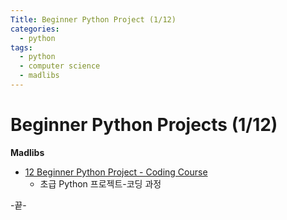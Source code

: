 ```yaml
---
Title: Beginner Python Project (1/12)
categories:
  - python
tags:
  - python
  - computer science
  - madlibs
---
```




# Beginner Python Projects (1/12)

**Madlibs**








* [12 Beginner Python Project - Coding Course](https://youtu.be/8ext9G7xspg)
  * 초급 Python 프로젝트-코딩 과정

-끝-

